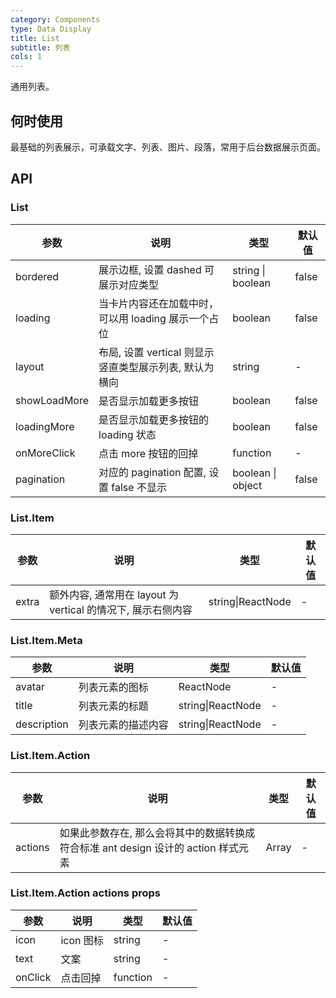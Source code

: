 ```yaml
---
category: Components
type: Data Display
title: List 
subtitle: 列表
cols: 1
---
```


通用列表。

## 何时使用

最基础的列表展示，可承载文字、列表、图片、段落，常用于后台数据展示页面。

## API

### List

| 参数     | 说明           | 类型     | 默认值       |
|----------|----------------|----------|--------------|
| bordered | 展示边框, 设置 dashed 可展示对应类型 | string \| boolean   |  false  |
| loading | 当卡片内容还在加载中时，可以用 loading 展示一个占位 | boolean   |  false  |
| layout | 布局, 设置 vertical 则显示竖直类型展示列表, 默认为横向 | string |  -  |
| showLoadMore    | 是否显示加载更多按钮 | boolean   |  false  |
| loadingMore  | 是否显示加载更多按钮的 loading 状态 | boolean   |  false  |
| onMoreClick    | 点击 more 按钮的回掉 | function   | - |
| pagination | 对应的 pagination 配置, 设置 false 不显示 | boolean \| object   |  false  |

### List.Item

| 参数     | 说明           | 类型     | 默认值       |
---------|-------------|------|---------
| extra | 额外内容, 通常用在 layout 为 vertical 的情况下, 展示右侧内容 | string\|ReactNode |  -  |

### List.Item.Meta

| 参数     | 说明           | 类型     | 默认值       |
---------|-------------|------|---------
| avatar | 列表元素的图标 | ReactNode |  -  |
| title | 列表元素的标题 | string\|ReactNode |  -  |
| description | 列表元素的描述内容 | string\|ReactNode |  -  |

### List.Item.Action
| 参数     | 说明           | 类型     | 默认值       |
---------|-------------|------|---------
| actions | 如果此参数存在, 那么会将其中的数据转换成符合标准 ant design 设计的 action 样式元素 | Array |  -  |

### List.Item.Action actions props

| 参数     | 说明           | 类型     | 默认值          |
|----------|----------------|----------|-----------------|
| icon    | icon 图标           | string| -  |
| text      |  文案   |  string  | -               |
| onClick      | 点击回掉  |  function  | -  |
